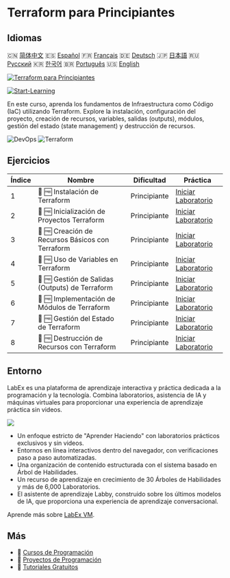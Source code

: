 # Terraform para Principiantes

## Idiomas

🇨🇳 [简体中文](README_zh.md) 🇪🇸 [Español](README_es.md) 🇫🇷 [Français](README_fr.md) 🇩🇪 [Deutsch](README_de.md) 🇯🇵 [日本語](README_ja.md) 🇷🇺 [Русский](README_ru.md) 🇰🇷 [한국어](README_ko.md) 🇧🇷 [Português](README_pt.md) 🇺🇸 [English](README.md) 

[![Terraform para Principiantes](https://cover-creator.labex.io/terraform-for-beginners.png?lang=es)](https://labex.io/es/courses/terraform-for-beginners)

[![Start-Learning](https://img.shields.io/badge/Start-Learning-whitesmoke?style=for-the-badge)](https://labex.io/es/courses/terraform-for-beginners)

En este curso, aprenda los fundamentos de Infraestructura como Código (IaC) utilizando Terraform. Explore la instalación, configuración del proyecto, creación de recursos, variables, salidas (outputs), módulos, gestión del estado (state management) y destrucción de recursos.

![DevOps](https://img.shields.io/badge/DevOps-whitesmoke?style=for-the-badge&logo=devops)
![Terraform](https://img.shields.io/badge/Terraform-whitesmoke?style=for-the-badge&logo=terraform)


## Ejercicios

|   Índice | Nombre                                           | Dificultad   | Práctica                                                                                                                       |
|----------|--------------------------------------------------|--------------|--------------------------------------------------------------------------------------------------------------------------------|
|        1 | 📖 🆓 Instalación de Terraform                   | Principiante | <a target='_blank' href='https://labex.io/es/tutorials/linux-terraform-installation-632659'>Iniciar Laboratorio</a>            |
|        2 | 📖 🆓 Inicialización de Proyectos Terraform      | Principiante | <a target='_blank' href='https://labex.io/es/tutorials/linux-terraform-project-initialization-632662'>Iniciar Laboratorio</a>  |
|        3 | 📖 🆓 Creación de Recursos Básicos con Terraform | Principiante | <a target='_blank' href='https://labex.io/es/tutorials/linux-terraform-basic-resource-creation-632658'>Iniciar Laboratorio</a> |
|        4 | 📖 🆓 Uso de Variables en Terraform              | Principiante | <a target='_blank' href='https://labex.io/es/tutorials/linux-terraform-variables-usage-632665'>Iniciar Laboratorio</a>         |
|        5 | 📖 🆓 Gestión de Salidas (Outputs) de Terraform  | Principiante | <a target='_blank' href='https://labex.io/es/tutorials/linux-terraform-outputs-management-632661'>Iniciar Laboratorio</a>      |
|        6 | 📖 🆓 Implementación de Módulos de Terraform     | Principiante | <a target='_blank' href='https://labex.io/es/tutorials/linux-terraform-modules-implementation-632660'>Iniciar Laboratorio</a>  |
|        7 | 📖 🆓 Gestión del Estado de Terraform            | Principiante | <a target='_blank' href='https://labex.io/es/tutorials/linux-terraform-state-management-632664'>Iniciar Laboratorio</a>        |
|        8 | 📖 🆓 Destrucción de Recursos con Terraform      | Principiante | <a target='_blank' href='https://labex.io/es/tutorials/linux-terraform-resource-destruction-632663'>Iniciar Laboratorio</a>    |

## Entorno

LabEx es una plataforma de aprendizaje interactiva y práctica dedicada a la programación y la tecnología. Combina laboratorios, asistencia de IA y máquinas virtuales para proporcionar una experiencia de aprendizaje práctica sin videos.

![](https://tutorial-screenshot.getvm.io/images/vm-1725247253.png)

- Un enfoque estricto de "Aprender Haciendo" con laboratorios prácticos exclusivos y sin videos.
- Entornos en línea interactivos dentro del navegador, con verificaciones paso a paso automatizadas.
- Una organización de contenido estructurada con el sistema basado en Árbol de Habilidades.
- Un recurso de aprendizaje en crecimiento de 30 Árboles de Habilidades y más de 6,000 Laboratorios.
- El asistente de aprendizaje Labby, construido sobre los últimos modelos de IA, que proporciona una experiencia de aprendizaje conversacional.

Aprende más sobre [LabEx VM](https://support.labex.io/using-labex/virtual-machine).

## Más

- 🔗 [ Cursos de Programación](https://github.com/labex-labs/awesome-programming-courses)
- 🔗 [ Proyectos de Programación](https://github.com/labex-labs/awesome-programming-projects)
- 🔗 [ Tutoriales Gratuitos](https://github.com/labex-labs/devops-free-tutorials)

